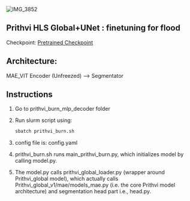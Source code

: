 ![IMG_3852](https://github.com/user-attachments/assets/9bcd6228-976e-4a92-9eb5-4f9015766ed6)
## Prithvi HLS Global+UNet : finetuning for flood
<!---- Provide an overview of what is being achieved in this repo ----> 
Checkpoint: [ Pretrained Checkpoint](https://www.nsstc.uah.edu/data/sujit.roy/Prithvi_checkpoints/)

## Architecture:

MAE_VIT Encoder (Unfreezed) --> Segmentator


## Instructions
1. Go to prithvi_burn_mlp_decoder folder

2. Run slurm script using:
   ```python
   sbatch prithvi_burn.sh
   ```
3. config file is: config.yaml

4. prithvi_burn.sh runs main_prithvi_burn.py, which initializes model by calling model.py.

5. The model.py calls prithvi_global_loader.py (wrapper around Prithvi_global model), which actually calls Prithvi_global_v1/mae/models_mae.py (i.e. the core Prithvi model architecture) and segmentation head part i.e., head.py.

